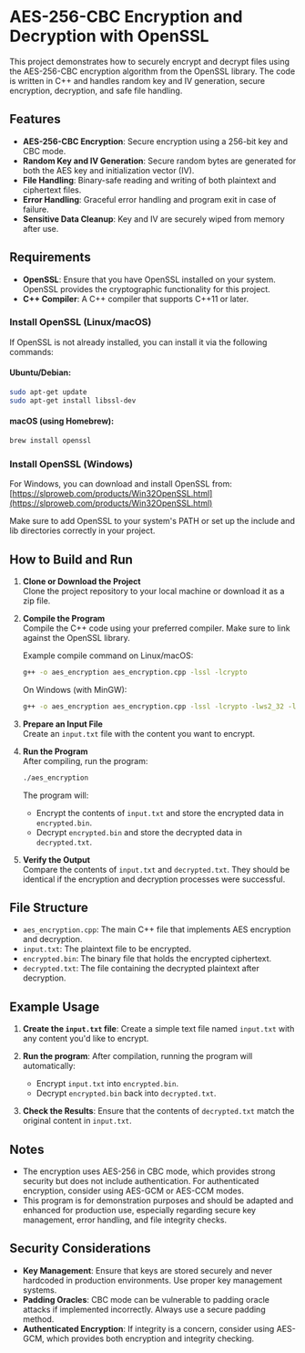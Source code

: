 # AES-256-CBC Encryption and Decryption with OpenSSL

This project demonstrates how to securely encrypt and decrypt files using the AES-256-CBC encryption algorithm from the OpenSSL library. The code is written in C++ and handles random key and IV generation, secure encryption, decryption, and safe file handling.

## Features

- **AES-256-CBC Encryption**: Secure encryption using a 256-bit key and CBC mode.
- **Random Key and IV Generation**: Secure random bytes are generated for both the AES key and initialization vector (IV).
- **File Handling**: Binary-safe reading and writing of both plaintext and ciphertext files.
- **Error Handling**: Graceful error handling and program exit in case of failure.
- **Sensitive Data Cleanup**: Key and IV are securely wiped from memory after use.

## Requirements

- **OpenSSL**: Ensure that you have OpenSSL installed on your system. OpenSSL provides the cryptographic functionality for this project.
- **C++ Compiler**: A C++ compiler that supports C++11 or later.

### Install OpenSSL (Linux/macOS)
If OpenSSL is not already installed, you can install it via the following commands:

#### Ubuntu/Debian:
```bash
sudo apt-get update
sudo apt-get install libssl-dev
```

#### macOS (using Homebrew):
```bash
brew install openssl
```

### Install OpenSSL (Windows)
For Windows, you can download and install OpenSSL from:
[https://slproweb.com/products/Win32OpenSSL.html](https://slproweb.com/products/Win32OpenSSL.html)

Make sure to add OpenSSL to your system's PATH or set up the include and lib directories correctly in your project.

## How to Build and Run

1. **Clone or Download the Project**  
   Clone the project repository to your local machine or download it as a zip file.

2. **Compile the Program**  
   Compile the C++ code using your preferred compiler. Make sure to link against the OpenSSL library.

   Example compile command on Linux/macOS:
   ```bash
   g++ -o aes_encryption aes_encryption.cpp -lssl -lcrypto
   ```

   On Windows (with MinGW):
   ```bash
   g++ -o aes_encryption aes_encryption.cpp -lssl -lcrypto -lws2_32 -lgdi32
   ```

3. **Prepare an Input File**  
   Create an `input.txt` file with the content you want to encrypt.

4. **Run the Program**  
   After compiling, run the program:

   ```bash
   ./aes_encryption
   ```

   The program will:
   - Encrypt the contents of `input.txt` and store the encrypted data in `encrypted.bin`.
   - Decrypt `encrypted.bin` and store the decrypted data in `decrypted.txt`.

5. **Verify the Output**  
   Compare the contents of `input.txt` and `decrypted.txt`. They should be identical if the encryption and decryption processes were successful.

## File Structure

- `aes_encryption.cpp`: The main C++ file that implements AES encryption and decryption.
- `input.txt`: The plaintext file to be encrypted.
- `encrypted.bin`: The binary file that holds the encrypted ciphertext.
- `decrypted.txt`: The file containing the decrypted plaintext after decryption.

## Example Usage

1. **Create the `input.txt` file**:
   Create a simple text file named `input.txt` with any content you'd like to encrypt.

2. **Run the program**:
   After compilation, running the program will automatically:
   - Encrypt `input.txt` into `encrypted.bin`.
   - Decrypt `encrypted.bin` back into `decrypted.txt`.

3. **Check the Results**:
   Ensure that the contents of `decrypted.txt` match the original content in `input.txt`.

## Notes

- The encryption uses AES-256 in CBC mode, which provides strong security but does not include authentication. For authenticated encryption, consider using AES-GCM or AES-CCM modes.
- This program is for demonstration purposes and should be adapted and enhanced for production use, especially regarding secure key management, error handling, and file integrity checks.

## Security Considerations

- **Key Management**: Ensure that keys are stored securely and never hardcoded in production environments. Use proper key management systems.
- **Padding Oracles**: CBC mode can be vulnerable to padding oracle attacks if implemented incorrectly. Always use a secure padding method.
- **Authenticated Encryption**: If integrity is a concern, consider using AES-GCM, which provides both encryption and integrity checking.
